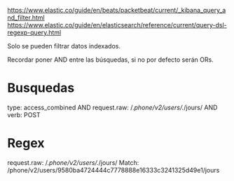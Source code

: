 https://www.elastic.co/guide/en/beats/packetbeat/current/_kibana_query_and_filter.html
https://www.elastic.co/guide/en/elasticsearch/reference/current/query-dsl-regexp-query.html

Solo se pueden filtrar datos indexados.

Recordar poner AND entre las búsquedas, si no por defecto serán ORs.

# Busquedas
type: access_combined AND request.raw: /.*phone\/v2\/users\/.*\/jours/ AND verb: POST


# Regex
request.raw: /.*phone\/v2\/users\/.*\/jours/
Match:
/phone/v2/users/9580ba4724444c7778888e16333c3241325d49e1/jours
